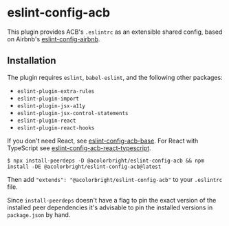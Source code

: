 # eslint-config-acb

This plugin provides ACB's `.eslintrc` as an extensible shared config, based on Airbnb's
[eslint-config-airbnb](https://github.com/airbnb/javascript/tree/master/packages/eslint-config-airbnb).

## Installation

The plugin requires `eslint`, `babel-eslint`, and the following other packages:

- `eslint-plugin-extra-rules`
- `eslint-plugin-import`
- `eslint-plugin-jsx-a11y`
- `eslint-plugin-jsx-control-statements`
- `eslint-plugin-react`
- `eslint-plugin-react-hooks`

If you don't need React, see [eslint-config-acb-base](https://github.com/acolorbright/acb-tools-and-config/tree/main/packages/eslint-config-acb-base). For React with TypeScript see [eslint-config-acb-react-typescript](https://github.com/acolorbright/acb-tools-and-config/tree/main/packages/eslint-config-acb-react-typescript).

```shell
$ npx install-peerdeps -D @acolorbright/eslint-config-acb && npm install -DE @acolorbright/eslint-config-acb@latest
```

Then add `"extends": "@acolorbright/eslint-config-acb"` to your `.eslintrc` file.

Since `install-peerdeps` doesn't have a flag to pin the exact version of the installed peer dependencies it's advisable to pin the installed versions in `package.json` by hand.
